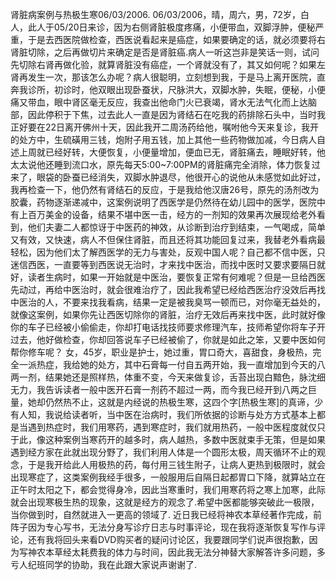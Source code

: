 肾脏病案例与热极生寒06/03/2006.
06/03/2006，晴，周六，男，72岁，白人，此人于05/20日来诊，因为右侧肾脏极度疼痛，小便带血，双脚浮肿，便秘严重，于是去西医院做检查，西医说看起来是癌症，如果要确定的话，就必须要将右肾脏切除，之后再做切片来确定是否是肾脏癌.病人一听这岂非是笑话一则，试问先切除右肾再做化验，就算肾脏没有癌症，一个肾就没有了，其又如何呢？如果左肾再发生一次，那该怎么办呢？病人很聪明，立刻想到我，于是马上离开医院，直奔我诊所，初诊时，他双眼出现卧蚕状，尺脉洪大，双脚水肿，失眠，便秘，小便痛又带血，眼中肾区毫无反应，我查出他命门火已衰竭，肾水无法气化而上达脑部，因此停积于下焦，过去此人一直是因为肾结石在吃我的药排除石头中，当时我正好要在22日离开佛州十天，因此我开二周汤药给他，嘱咐他今天来复诊，我开的处方中，生硫磺用三钱，炮附子用五钱，加上其他一些药物做加减，今日病人自述上周就已经好转，大便恢复，小便量增加，便血已无，肾脏痛去，睡眠好转，他太太说他还睡到流口水，原先每天5:00~7:00PM的肾脏痛完全消除，体力恢复过来了，眼袋的卧蚕已经消失，双脚水肿退尽，他很开心的说他从未感觉如此好过，我再检查一下，他仍然有肾结石的反应，于是我给他汉唐26号，原先的汤剂改为胶囊，药物逐渐递减中，这案例说明了西医学是仍然待在幼儿园中的医学，医院中有上百万美金的设备，结果不堪中医一击，经方的一剂知的效果再次展现给老外看到，他们夫妻二人都惊讶于中医药的神效，从诊断到治疗到结束，一气喝成，简单又有效，又快速，病人不但保住肾脏，而且还将其功能回复过来，我替老外看病最轻松，因为他们太了解西医学的无力与害处，反观中国人呢？自己都不信中医，只迷信西医，一直要等到西医说无治时，才来找中医治，而找中医时又要求要隔日就好，读者生病时，如果一开始就是中医治，要恢复正常有何难呢？但是一旦给西医先动过，再给中医治时，就会很难治疗了，因此我希望已经给西医治疗没效后再找中医治的人，不要来找我看病，结果一定是被我臭骂一顿而已，对你毫无益处的，就像这案例，如果你先让西医切除你的肾脏，治疗无效后再来找中医，此时就好像你的车子已经被小偷偷走，你却打电话找技师要求修理汽车，技师希望你将车子开过去，他好做检查，你却回答说车子已经被偷了，你就是如此之笨，又要中医如何帮你修车呢？
女，45岁，职业是护士，她过重，胃口奇大，喜甜食，身极热，完全一派热症，我给她的处方，其中石膏每一付自五两开始，我一直增加到今天的八两一剂，结果她还是照样热，体重不变，今天来做复诊，舌苔出现白黯色，脉沈细无力，我告诉读者一般中医开石膏一剂药不超过一两，而今我已经开到八两之巨量，她却仍然热不止，这就是内经说的热极生寒，这四个字[热极生寒]的真谛，少有人知，我说给读者听，当中医在治病时，我们所依据的诊断与处方方式基本上都是当遇到热症时，我们用寒药，遇到寒症时，我们就用热药，一般中医程度就仅只于此，像这种案例当寒药开的越多时，病人越热，多数中医就束手无策，但是如果遇到经方家在此就出现分野了，我们利用人体是一个圆形太极，周天循环不止的观念，于是我开给此人用极热的药，每付用三钱生附子，让病人更热到极限时，就会出现寒症了，这类案例我经手很多，一般服用后自隔日起都胃口下降，就算站立在正午时太阳之下，都会觉得身冷，因此当寒重时，我们用寒药将之寒上加寒，此际就会出现寒极生热的现象，这就是经方的观念了.希望中医都能够突破此一极限，当你做到时，自然就进入一更高的领域了.
近日我已经将神农本草经著作完成，前阵子因为专心写书，无法分身写诊疗日志与时事评论，现在我将逐渐恢复写作与评论，还有我将回头来看DVD购买者的疑问讨论区，我要跟同学们说声很抱歉，因为写神农本草经太耗费我的体力与时间，因此我无法分神替大家解答许多问题，多亏人纪班同学的协助，我在此跟大家说声谢谢了.